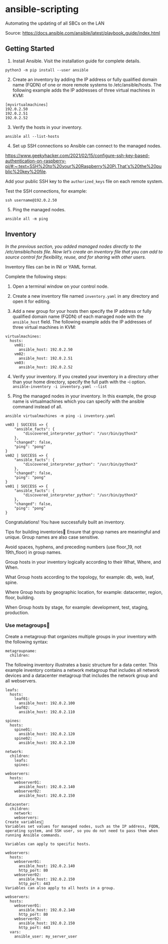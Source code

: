 # ansible-scripting

Automating the updating of all SBCs on the LAN

Source: https://docs.ansible.com/ansible/latest/playbook_guide/index.html

## Getting Started

1. Install Ansible. Visit the installation guide for complete details.

`python3 -m pip install --user ansible`


2. Create an inventory by adding the IP address or fully qualified domain name (FQDN) of one or more remote systems to /etc/ansible/hosts. The following example adds the IP addresses of three virtual machines in KVM:

```
[myvirtualmachines]
192.0.2.50
192.0.2.51
192.0.2.52
```

3. Verify the hosts in your inventory.

`ansible all --list-hosts`

4. Set up SSH connections so Ansible can connect to the managed nodes.

https://www.geekyhacker.com/2021/02/15/configure-ssh-key-based-authentication-on-raspberry-pi/#:~:text=SSH%20to%20your%20Raspberry%20Pi,That's%20the%20public%20key%20file.

Add your public SSH key to the `authorized_keys` file on each remote system.

Test the SSH connections, for example:

`ssh username@192.0.2.50`

5. Ping the managed nodes.

`ansible all -m ping`

## Inventory
_In the previous section, you added managed nodes directly to the /etc/ansible/hosts file. Now let’s create an inventory file that you can add to source control for flexibility, reuse, and for sharing with other users._

Inventory files can be in INI or YAML format.

Complete the following steps:

1. Open a terminal window on your control node.

2. Create a new inventory file named `inventory.yaml` in any directory and open it for editing.

3. Add a new group for your hosts then specify the IP address or fully qualified domain name (FQDN) of each managed node with the `ansible_host` field. The following example adds the IP addresses of three virtual machines in KVM:
```
virtualmachines:
  hosts:
    vm01:
      ansible_host: 192.0.2.50
    vm02:
      ansible_host: 192.0.2.51
    vm03:
      ansible_host: 192.0.2.52
```
4. Verify your inventory. If you created your inventory in a directory other than your home directory, specify the full path with the -i option.
`ansible-inventory -i inventory.yaml --list`

5. Ping the managed nodes in your inventory. In this example, the group name is virtualmachines which you can specify with the ansible command instead of all.

`ansible virtualmachines -m ping -i inventory.yaml`
```
vm03 | SUCCESS => {
    "ansible_facts": {
        "discovered_interpreter_python": "/usr/bin/python3"
    },
    "changed": false,
    "ping": "pong"
}
vm02 | SUCCESS => {
    "ansible_facts": {
        "discovered_interpreter_python": "/usr/bin/python3"
    },
    "changed": false,
    "ping": "pong"
}
vm01 | SUCCESS => {
    "ansible_facts": {
        "discovered_interpreter_python": "/usr/bin/python3"
    },
    "changed": false,
    "ping": "pong"
}
```
Congratulations! You have successfully built an inventory.

Tips for building inventories
Ensure that group names are meaningful and unique. Group names are also case sensitive.

Avoid spaces, hyphens, and preceding numbers (use floor_19, not 19th_floor) in group names.

Group hosts in your inventory logically according to their What, Where, and When.

What
Group hosts according to the topology, for example: db, web, leaf, spine.

Where
Group hosts by geographic location, for example: datacenter, region, floor, building.

When
Group hosts by stage, for example: development, test, staging, production.

### Use metagroups
Create a metagroup that organizes multiple groups in your inventory with the following syntax:
```
metagroupname:
  children:
  ```
The following inventory illustrates a basic structure for a data center. This example inventory contains a network metagroup that includes all network devices and a datacenter metagroup that includes the network group and all webservers.
```
leafs:
  hosts:
    leaf01:
      ansible_host: 192.0.2.100
    leaf02:
      ansible_host: 192.0.2.110

spines:
  hosts:
    spine01:
      ansible_host: 192.0.2.120
    spine02:
      ansible_host: 192.0.2.130

network:
  children:
    leafs:
    spines:

webservers:
  hosts:
    webserver01:
      ansible_host: 192.0.2.140
    webserver02:
      ansible_host: 192.0.2.150

datacenter:
  children:
    network:
    webservers:
Create variables
Variables set values for managed nodes, such as the IP address, FQDN, operating system, and SSH user, so you do not need to pass them when running Ansible commands.

Variables can apply to specific hosts.

webservers:
  hosts:
    webserver01:
      ansible_host: 192.0.2.140
      http_port: 80
    webserver02:
      ansible_host: 192.0.2.150
      http_port: 443
Variables can also apply to all hosts in a group.

webservers:
  hosts:
    webserver01:
      ansible_host: 192.0.2.140
      http_port: 80
    webserver02:
      ansible_host: 192.0.2.150
      http_port: 443
  vars:
    ansible_user: my_server_user
```

